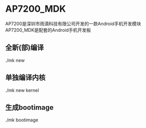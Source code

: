 # AP7200_MDK
AP7200是深圳市雨滴科技有限公司开发的一款Android手机开发模块
AP7200_MDK是配套的Android手机开发板

全新(部)编译
------------
./mk new

单独编译内核
------------
./mk new kernel

生成bootimage
-------------
./mk bootimage
